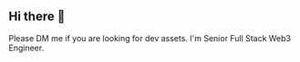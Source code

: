 ## Hi there 👋

Please DM me if you are looking for dev assets.
I'm Senior Full Stack Web3 Engineer.

